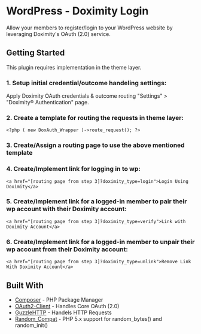 # WordPress - Doximity Login

Allow your members to register/login to your WordPress website by leveraging Doximity's OAuth (2.0) service.

## Getting Started

This plugin requires implementation in the theme layer.

### 1. Setup initial credential/outcome handeling settings:

Apply Doximity OAuth credentials & outcome routing "Settings" > "Doximity&reg; Authentication" page.

### 2. Create a template for routing the requests in theme layer:

```
<?php ( new DoxAuth_Wrapper )->route_request(); ?>
```


### 3. Create/Assign a routing page to use the above mentioned template

### 4. Create/Implement link for logging in to wp:

```
<a href="[routing page from step 3]?doximity_type=login">Login Using Doximity</a>
```

### 5. Create/Implement link for a logged-in member to pair their wp account with their Doximity account:

```
<a href="[routing page from step 3]?doximity_type=verify">Link with Doximity Account</a>
```

### 6. Create/Implement link for a logged-in member to unpair their wp account from their Doximity account:

```
<a href="[routing page from step 3]?doximity_type=unlink">Remove Link With Doximity Account</a>
```

## Built With

* [Composer](https://getcomposer.org/) - PHP Package Manager
* [OAuth2-Client](https://github.com/thephpleague/oauth2-client) - Handles Core OAuth (2.0)
* [GuzzleHTTP](http://guzzlephp.org) - Handels HTTP Requests
* [Random_Compat](https://github.com/paragonie/random_compat) - PHP 5.x support for random_bytes() and random_init()
